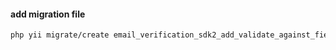 #### add migration file

```bash
php yii migrate/create email_verification_sdk2_add_validate_against_field -p=/app/src/dashboard/modules/forms/migrations
```

